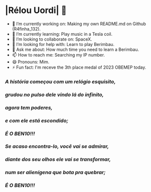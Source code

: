 # |Rélou Uordi| 👋

- 🔭 I’m currently working on:       Making my own README.md on Github (R4finha_132).
- 🌱 I’m currently learning:         Play music in a Tesla coil.
- 👯 I’m looking to collaborate on:  SpaceX.
- 🤔 I’m looking for help with:      Learn to play Berimbau.
- 💬 Ask me about:                   How much time you need to learn a Berimbau.
- 📫 How to reach me:                Searching my IP number.
- 😄 Pronouns:                       Mim.
- ⚡ Fun fact:                       I'm receve the 3th place medal of 2023 OBEMEP today.





### *A história começou com um relógio esquisito,*
### *grudou no pulso dele vindo lá do infinito,*
### *agora tem poderes,*
### *e com ele está escondido;*

### *É O BEN10!!!*

### *Se acaso encontra-lo, você vai se admirar,*
### *diante dos seu olhos ele vai se transformar,*
### *num ser alienígena que bota pra quebrar;*

### *É O BEN10!!!*
